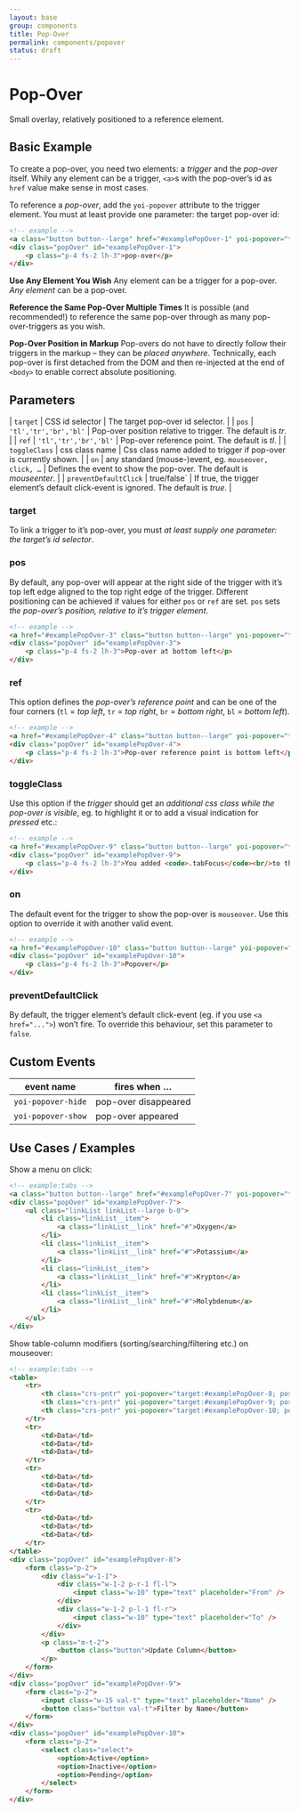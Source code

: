 ```yaml
---
layout: base
group: components
title: Pop-Over
permalink: components/popover
status: draft
---
```


# Pop-Over

<p class="intro">Small overlay, relatively positioned to a reference element.</p>

## Basic Example

To create a pop-over, you need two elements: a *trigger* and the *pop-over* itself. Whily any element can be a trigger, `<a>`s with the pop-over’s id as `href` value make sense in most cases.

To reference a *pop-over*, add the `yoi-popover` attribute to the trigger element. You must at least provide one parameter: the target pop-over id:

```html
<!-- example -->
<a class="button button--large" href="#examplePopOver-1" yoi-popover="target:#examplePopOver-1;" tabindex="0">Show pop-over</a>
<div class="popOver" id="examplePopOver-1">
    <p class="p-4 fs-2 lh-3">pop-over</p>
</div>
```

<p class="hint"><b>Use Any Element You Wish</b> Any element can be a trigger for a pop-over. <em>Any element</em> can be a pop-over.</p>
<p class="hint"><b>Reference the Same Pop-Over Multiple Times</b> It is possible (and recommended!) to reference the same pop-over through as many pop-over-triggers as you wish.</p>
<p class="hint"><b>Pop-Over Position in Markup</b> Pop-overs do not have to directly follow their triggers in the markup – they can be <em>placed anywhere</em>. Technically, each pop-over is first detached from the DOM and then re-injected at the end of <code>&lt;body&gt;</code> to enable correct absolute positioning.</p>

## Parameters

| `target`              | CSS id selector                                       | The target pop-over id selector.                                                      |
| `pos`                 | `'tl','tr','br','bl'`                                 | Pop-over position relative to trigger. The default is _tr_.                           |
| `ref`                 | `'tl','tr','br','bl'`                                 | Pop-over reference point. The default is _tl_.                                        |
| `toggleClass`         | css class name                                        | Css class name added to trigger if pop-over is currently shown.                       |
| `on`                  | any standard (mouse-)event, eg. `mouseover, click, …` | Defines the event to show the pop-over. The default is _mouseenter_.                  |
| `preventDefaultClick` | true/false`                                           | If true, the trigger element’s default click-event is ignored. The default is _true_. |

### target

To link a trigger to it’s pop-over, you must *at least supply one parameter: the target’s id selector*.

### pos

By default, any pop-over will appear at the right side of the trigger with it’s top left edge aligned to the top right edge of the trigger. Different positioning can be achieved if values for either `pos` or `ref` are set. `pos` sets *the pop-over’s position, relative to it’s trigger element*.

```html
<!-- example -->
<a href="#examplePopOver-3" class="button button--large" yoi-popover="target:#examplePopOver-3; pos:bl;">Show pop-over</a>
<div class="popOver" id="examplePopOver-3">
    <p class="p-4 fs-2 lh-3">Pop-over at bottom left</p>
</div>
```

### ref

This option defines the *pop-over’s reference point* and can be one of the four corners (`tl` = *top left*, `tr` = *top right*, `br` = *bottom right*, `bl` = *bottom left*).

```html
<!-- example -->
<a href="#examplePopOver-4" class="button button--large" yoi-popover="target:#examplePopOver-4; ref:bl;">Show pop-over</a>
<div class="popOver" id="examplePopOver-4">
    <p class="p-4 fs-2 lh-3">Pop-over reference point is bottom left</p>
</div>
```

### toggleClass

Use this option if the *trigger* should get an *additional css class while the pop-over is visible*, eg. to highlight it or to add a visual indication for *pressed* etc.:

```html
<!-- example -->
<a href="#examplePopOver-9" class="button button--large" yoi-popover="target:#examplePopOver-9; toggleClass:tabFocus;">Show pop-over</a>
<div class="popOver" id="examplePopOver-9">
    <p class="p-4 fs-2 lh-3">You added <code>.tabFocus</code><br/>to the button element.</p>
</div>
```

### on

The default event for the trigger to show the pop-over is `mouseover`. Use this option to override it with another valid event.

```html
<!-- example -->
<a href="#examplePopOver-10" class="button button--large" yoi-popover="target:#examplePopOver-10; on:dblclick;">Show pop-over on double-click</a>
<div class="popOver" id="examplePopOver-10">
    <p class="p-4 fs-2 lh-3">Popover</p>
</div>
```

### preventDefaultClick

By default, the trigger element’s default click-event (eg. if you use `<a href="...">`) won’t fire. To override this behaviour, set this parameter to `false`.

## Custom Events

| event name         | fires when …         |
| ------------------ | -------------------- |
| `yoi-popover-hide` | pop-over disappeared |
| `yoi-popover-show` | pop-over appeared    |

## Use Cases / Examples

Show a menu on click:

```html
<!-- example:tabs -->
<a class="button button--large" href="#examplePopOver-7" yoi-popover="target:#examplePopOver-7; on:click;">Click for Menu</a>
<div class="popOver" id="examplePopOver-7">
    <ul class="linkList linkList--large b-0">
        <li class="linkList__item">
            <a class="linkList__link" href="#">Oxygen</a>
        </li>
        <li class="linkList__item">
            <a class="linkList__link" href="#">Potassium</a>
        </li>
        <li class="linkList__item">
            <a class="linkList__link" href="#">Krypton</a>
        </li>
        <li class="linkList__item">
            <a class="linkList__link" href="#">Molybdenum</a>
        </li>
    </ul>
</div>
```

Show table-column modifiers (sorting/searching/filtering etc.) on mouseover:

```html
<!-- example:tabs -->
<table>
    <tr>
        <th class="crs-pntr" yoi-popover="target:#examplePopOver-8; pos:bl;">Date</th>
        <th class="crs-pntr" yoi-popover="target:#examplePopOver-9; pos:bl;">Name</th>
        <th class="crs-pntr" yoi-popover="target:#examplePopOver-10; pos:bl;">Status</th>
    </tr>
    <tr>
        <td>Data</td>
        <td>Data</td>
        <td>Data</td>
    </tr>
    <tr>
        <td>Data</td>
        <td>Data</td>
        <td>Data</td>
    </tr>
    <tr>
        <td>Data</td>
        <td>Data</td>
        <td>Data</td>
    </tr>
</table>
<div class="popOver" id="examplePopOver-8">
    <form class="p-2">
        <div class="w-1-1">
            <div class="w-1-2 p-r-1 fl-l">
                <input class="w-10" type="text" placeholder="From" />
            </div>
            <div class="w-1-2 p-l-1 fl-r">
                <input class="w-10" type="text" placeholder="To" />
            </div>
        </div>
        <p class="m-t-2">
            <button class="button">Update Column</button>
        </p>
    </form>
</div>
<div class="popOver" id="examplePopOver-9">
    <form class="p-2">
        <input class="w-15 val-t" type="text" placeholder="Name" />
        <button class="button val-t">Filter by Name</button>
    </form>
</div>
<div class="popOver" id="examplePopOver-10">
    <form class="p-2">
        <select class="select">
            <option>Active</option>
            <option>Inactive</option>
            <option>Pending</option>
        </select>
    </form>
</div>
```
